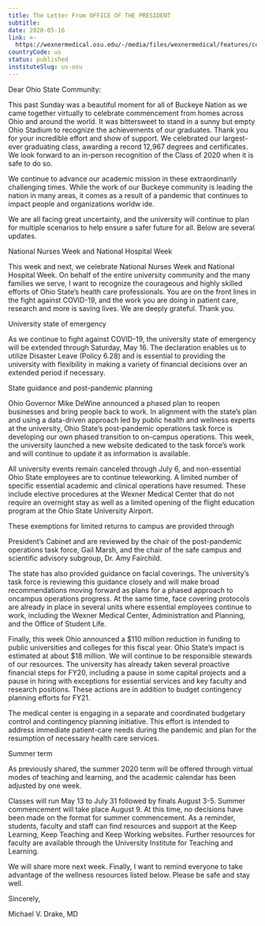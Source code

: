 ```yaml
---
title: The Letter From OFFICE OF THE PRESIDENT
subtitle: 
date: 2020-05-16
link: >-
  https://wexnermedical.osu.edu/-/media/files/wexnermedical/features/corona-virus-university-updates/covid19-updates5920.pdf?la=en&hash=225630690EA126C57F640EF10FF41E67663E6326
countryCode: us
status: published
instituteSlug: us-osu
---
```

Dear Ohio State Community:

This past Sunday was a beautiful moment for all of Buckeye Nation as we came together virtually to celebrate commencement from homes across Ohio and around the world. It was bittersweet to stand in a sunny but empty Ohio Stadium to recognize the achievements of our graduates. Thank you for your incredible effort and show of support. We celebrated our largest-ever graduating class, awarding a record 12,967 degrees and certificates. We look forward to an in-person recognition of the Class of 2020 when it is safe to do so.   

We continue to advance our academic mission in these extraordinarily challenging times. While the work of our Buckeye community is leading the nation in many areas, it comes as a result of a pandemic that continues to impact people and organizations worldw ide. 

We are all facing great uncertainty, and the university will continue to plan for multiple scenarios to help ensure a safer future for all. Below are several updates.   

National Nurses Week and National Hospital Week   

This week and next, we celebrate National Nurses Week and National Hospital Week. On behalf of the entire university community and the many families we serve, I want to recognize the courageous and highly skilled efforts of Ohio State’s health care professionals. You are on the front lines in the fight against COVID-19, and the work you are doing in patient care, research and more is saving lives. We are deeply grateful. Thank you.   

University state of emergency  

As we continue to fight against COVID-19, the university state of emergency will be extended through Saturday, May 16. The declaration enables us to utilize Disaster Leave (Policy 6.28) and is essential to providing the university with flexibility in making a variety of financial decisions over an extended period if necessary. 
  
State guidance and post-pandemic planning   

Ohio Governor Mike DeWine announced a phased plan to reopen businesses and bring people back to work. In alignment with the state’s plan and using a data-driven approach led by public health and wellness experts at the university, Ohio State’s post-pandemic operations task force is developing our own phased transition to on-campus operations. This week, the university launched a new website dedicated to the task force’s work and will continue to update it as information is available.   

All university events remain canceled through July 6, and non-essential Ohio State employees are to continue teleworking. A limited number of specific essential academic and clinical operations have resumed. These include elective procedures at the Wexner Medical Center that do not require an overnight stay as well as a limited opening of the flight education program at the Ohio State University Airport.   

These exemptions for limited returns to campus are provided through 

President’s Cabinet and are reviewed by the chair of the post-pandemic operations task force, Gail Marsh, and the chair of the safe campus and scientific advisory subgroup, Dr. Amy Fairchild.   

The state has also provided guidance on facial coverings. The university’s task force is reviewing this guidance closely and will make broad recommendations moving forward as plans for a phased approach to oncampus operations progress. At the same time, face covering protocols are already in place in several units where essential employees continue to work, including the Wexner Medical Center, Administration and Planning, and the Office of Student Life.   

Finally, this week Ohio announced a $110 million reduction in funding to public universities and colleges for this fiscal year. Ohio State’s impact is estimated at about $18 million. We will continue to be responsible stewards of our resources. The university has already taken several proactive financial steps for FY20, including a pause in some capital projects and a pause in hiring with exceptions for essential services and key faculty and research positions. These actions are in addition to budget contingency planning efforts for FY21.   

The medical center is engaging in a separate and coordinated budgetary control and contingency planning initiative. This effort is intended to address immediate patient-care needs during the pandemic and plan for the resumption of necessary health care services. 
 
Summer term   

As previously shared, the summer 2020 term will be offered through virtual modes of teaching and learning, and the academic calendar has been adjusted by one week.   

Classes will run May 13 to July 31 followed by finals August 3-5. Summer commencement will take place August 9. At this time, no decisions have been made on the format for summer commencement. As a reminder, students, faculty and staff can find resources and support at the Keep Learning, Keep Teaching and Keep Working websites. Further resources for faculty are available through the University Institute for Teaching and Learning. 

We will share more next week. Finally, I want to remind everyone to take advantage of the wellness resources listed below. Please be safe and stay well.   

Sincerely,  
 
Michael V. Drake, MD